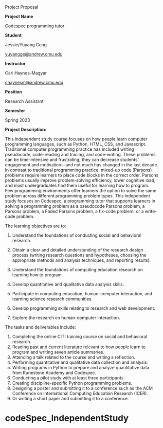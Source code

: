 Project Proposal


**Project Name**

Codespec programming tutor 


**Student**

Jessie/Yuyang Geng

yuyangge@andrew.cmu.edu


**Instructor**

Carl Haynes-Magyar

 chaynesm@andrew.cmu.edu


**Position**

Research Assistant

**Semester**

Spring 2023

**Project Description:**

This independent study course focuses on how people learn computer programming languages, such as Python, HTML, CSS, and Javascript. Traditional computer programming practice has included writing pseudocode, code-reading and tracing, and code-writing.  These problems can be time-intensive and frustrating; they can decrease students’ engagement and motivation—and not much has changed in the last decade.  In contrast to traditional programming practice, mixed-up code (Parsons) problems require learners to place code blocks in the correct order.  Parsons problems usually improve problem-solving efficiency, lower cognitive load, and most undergraduates find them useful for learning how to program.  Few programming environments offer learners the option to solve the same problem across different programming problem types. This independent study focuses on Codespec, a programming tutor that supports learners in solving a programming problem as a pseudocode Parsons problem, a Parsons problem, a Faded Parsons problem, a fix-code problem, or a write-code problem.


The learning objectives are to:

1.	Understand the foundations of conducting social and behavioral research.
   
3.	Obtain a clear and detailed understanding of the research design process (writing research questions and hypotheses, choosing the appropriate methods and analysis techniques, and reporting results).
   
5.	Understand the foundations of computing education research on learning how to program.
6.	Develop quantitative and qualitative data analysis skills.
7.	Participate in computing education, human-computer interaction, and learning science research communities.
8.	Develop programming skills relating to research and web development.
9.	Explore the research on human-computer interaction.

The tasks and deliverables include:
1.	Completing the online CITI training course on social and behavioral research.
2.	Reading past and current literature relevant to how people learn to program and writing seven article summaries.
3.	Attending a talk related to the course and writing a reflection.
4.	Performing quantitative and qualitative data collection and analysis.
5.	Writing programs in Python to prepare and analyze quantitative data from Runestone Academy and Codespec.
6.	Conducting a pilot study with at least three participants.
7.	Creating discipline-specific Python programming problems.
8.	Designing a poster and submitting it to a conference such as the ACM Conference on International Computing Education Research (ICER).
9.	Or writing a short paper and submitting it to a conference.
# codeSpec_IndependentStudy
